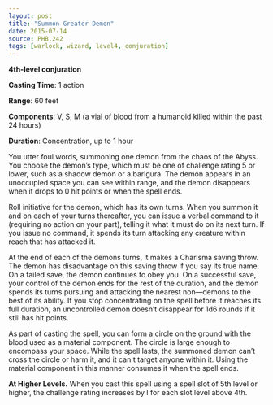 ```yaml
---
layout: post
title: "Summon Greater Demon"
date: 2015-07-14
source: PHB.242
tags: [warlock, wizard, level4, conjuration]
---
```


**4th-level conjuration**

**Casting Time**: 1 action

**Range**: 60 feet

**Components**: V, S, M (a vial of blood from a humanoid killed within the past 24 hours)

**Duration**: Concentration, up to 1 hour

You utter foul words, summoning one demon from the chaos of the Abyss. You choose the demon’s type, which must be one of challenge rating 5 or lower, such as a
shadow demon or a barlgura. The demon appears in an unoccupied space you can see within range, and the demon disappears when it drops to 0 hit points or when
the spell ends.

Roll initiative for the demon, which has its own turns. When you summon it and on each of your turns thereafter, you can issue a verbal command to it (requiring no
action on your part), telling it what it must do on its next turn. If you issue no command, it spends its turn attacking any creature within reach that has attacked it.

At the end of each of the demons turns, it makes a Charisma saving throw. The demon has disadvantage on this saving throw if you say its true name. On a failed save, 
the demon continues to obey you. On a successful save, your control of the demon ends for the rest of the duration, and the demon spends its turns pursuing
and attacking the nearest non—demons to the best of its ability. If you stop concentrating on the spell before it reaches its full duration, an uncontrolled demon doesn’t
disappear for 1d6 rounds if it still has hit points.

As part of casting the spell, you can form a circle on the ground with the blood used as a material component. The circle is large enough to encompass your
space. While the spell lasts, the summoned demon can’t cross the circle or harm it, and it can't target anyone within it. Using the material component in this manner
consumes it when the spell ends.

**At Higher Levels.** When you cast this spell using a spell slot of 5th level or higher, the challenge rating increases by l for each slot level above 4th.